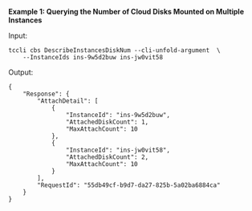 **Example 1: Querying the Number of Cloud Disks Mounted on Multiple Instances**



Input: 

```
tccli cbs DescribeInstancesDiskNum --cli-unfold-argument  \
    --InstanceIds ins-9w5d2buw ins-jw0vit58
```

Output: 
```
{
    "Response": {
        "AttachDetail": [
            {
                "InstanceId": "ins-9w5d2buw",
                "AttachedDiskCount": 1,
                "MaxAttachCount": 10
            },
            {
                "InstanceId": "ins-jw0vit58",
                "AttachedDiskCount": 2,
                "MaxAttachCount": 10
            }
        ],
        "RequestId": "55db49cf-b9d7-da27-825b-5a02ba6884ca"
    }
}
```

